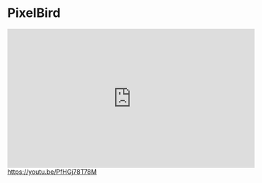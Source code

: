 # PixelBird

[<iframe width="560" height="315"
src="https://youtu.be/PfHGj78T78M" 
frameborder="0" 
allow="accelerometer; encrypted-media; gyroscope; picture-in-picture" 
allowfullscreen></iframe>](https://youtu.be/PfHGj78T78M)https://youtu.be/PfHGj78T78M
